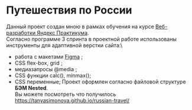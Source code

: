 # Путешествия по России

Данный проект создан мною в рамках обучения на курсе [Веб-разработки Яндекс Практикума](https://practicum.yandex.ru/web/). \
Согласно программе 3 спринта в проектной работе использованы инструменты для адаптивной верстки сайта:\
* работа с макетами [Figma](https://www.figma.com) ;
* CSS flex-box, grid ;
* медиазапросы @media ;
* CSS функции calc(), minmax();
* CSS переменные;
Проект оформлен согласно файловой структуре **БЭМ Nested**. \
Вы можете посмотреть что получилось https://tanyasimonova.github.io/russian-travel/
